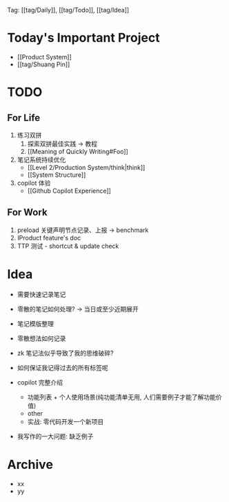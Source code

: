 Tag: [[tag/Daily]], [[tag/Todo]], [[tag/Idea]]

# Today's Important Project
- [[Product System]]
- [[tag/Shuang Pin]]

# TODO
## For Life
1. 练习双拼
	1. 探索双拼最佳实践 -> 教程
	2. [[Meaning of Quickly Writing#Foo]]
2. 笔记系统持续优化
	- [[Level 2/Production System/think|think]]
	- [[System Structure]]
3. copilot 体验
    - [[Github Copilot Experience]]

## For Work
1. preload 关键声明节点记录、上报 -> benchmark
2. IProduct feature's doc
3. TTP 测试 - shortcut & update check

# Idea
- 需要快速记录笔记
- 零散的笔记如何处理? -> 当日或至少近期展开
- 笔记模版整理
- 零散想法如何记录
- zk 笔记法似乎导致了我的思维破碎?
- 如何保证我记得过去的所有标签呢

- copilot 完整介绍
  - 功能列表 + 个人使用场景(纯功能清单无用, 人们需要例子才能了解功能价值)
  - other
  - 实战: 零代码开发一个新项目

- 我写作的一大问题: 缺乏例子

# Archive
- xx
- yy
